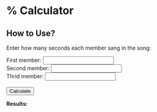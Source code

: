 # % Calculator

## How to Use?

Enter how many seconds each member sang in the song:

<form id="calc-form">
  <label>First member: <input type="number" id="v1" step="any"></label><br>
  <label>Second member: <input type="number" id="v2" step="any"></label><br>
  <label>Thrid member: <input type="number" id="v3" step="any"></label><br><br>
  <button type="button" onclick="calc()">Calculate</button>
</form>

**Results:**
<div id="result"></div>

<script>
function calc() {
  const v1 = parseFloat(document.getElementById('v1').value) || 0;
  const v2 = parseFloat(document.getElementById('v2').value) || 0;
  const v3 = parseFloat(document.getElementById('v3').value) || 0;
  const total = v1 + v2 + v3;

  if (total === 0) {
    document.getElementById('result').innerText = "You must enter values greater than 0.";
    return;
  }

  const p1 = ((v1/total)*100).toFixed(2);
  const p2 = ((v2/total)*100).toFixed(2);
  const p3 = ((v3/total)*100).toFixed(2);

  document.getElementById('result').innerText =
    `First member: ${p1}% | Second member: ${p2}% | Third member: ${p3}%`;
}
</script>
